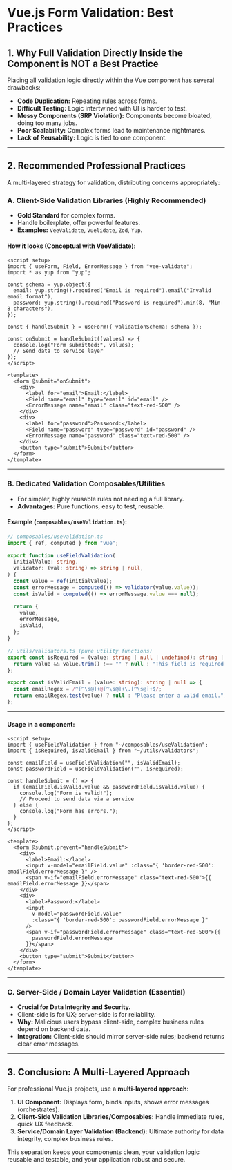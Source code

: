 # Vue.js Form Validation: Best Practices

## 1\. Why Full Validation Directly Inside the Component is NOT a Best Practice

Placing all validation logic directly within the Vue component has several drawbacks:

- **Code Duplication:** Repeating rules across forms.
- **Difficult Testing:** Logic intertwined with UI is harder to test.
- **Messy Components (SRP Violation):** Components become bloated, doing too many jobs.
- **Poor Scalability:** Complex forms lead to maintenance nightmares.
- **Lack of Reusability:** Logic is tied to one component.

---

## 2\. Recommended Professional Practices

A multi-layered strategy for validation, distributing concerns appropriately:

### A. Client-Side Validation Libraries (Highly Recommended)

- **Gold Standard** for complex forms.
- Handle boilerplate, offer powerful features.
- **Examples:** `VeeValidate`, `Vuelidate`, `Zod`, `Yup`.

#### How it looks (Conceptual with VeeValidate):

```vue
<script setup>
import { useForm, Field, ErrorMessage } from "vee-validate";
import * as yup from "yup";

const schema = yup.object({
  email: yup.string().required("Email is required").email("Invalid email format"),
  password: yup.string().required("Password is required").min(8, "Min 8 characters"),
});

const { handleSubmit } = useForm({ validationSchema: schema });

const onSubmit = handleSubmit((values) => {
  console.log("Form submitted:", values);
  // Send data to service layer
});
</script>

<template>
  <form @submit="onSubmit">
    <div>
      <label for="email">Email:</label>
      <Field name="email" type="email" id="email" />
      <ErrorMessage name="email" class="text-red-500" />
    </div>
    <div>
      <label for="password">Password:</label>
      <Field name="password" type="password" id="password" />
      <ErrorMessage name="password" class="text-red-500" />
    </div>
    <button type="submit">Submit</button>
  </form>
</template>
```

---

### B. Dedicated Validation Composables/Utilities

- For simpler, highly reusable rules not needing a full library.
- **Advantages:** Pure functions, easy to test, reusable.

#### Example (`composables/useValidation.ts`):

```typescript
// composables/useValidation.ts
import { ref, computed } from "vue";

export function useFieldValidation(
  initialValue: string,
  validator: (val: string) => string | null,
) {
  const value = ref(initialValue);
  const errorMessage = computed(() => validator(value.value));
  const isValid = computed(() => errorMessage.value === null);

  return {
    value,
    errorMessage,
    isValid,
  };
}

// utils/validators.ts (pure utility functions)
export const isRequired = (value: string | null | undefined): string | null => {
  return value && value.trim() !== "" ? null : "This field is required.";
};

export const isValidEmail = (value: string): string | null => {
  const emailRegex = /^[^\s@]+@[^\s@]+\.[^\s@]+$/;
  return emailRegex.test(value) ? null : "Please enter a valid email.";
};
```

---

#### Usage in a component:

```vue
<script setup>
import { useFieldValidation } from "~/composables/useValidation";
import { isRequired, isValidEmail } from "~/utils/validators";

const emailField = useFieldValidation("", isValidEmail);
const passwordField = useFieldValidation("", isRequired);

const handleSubmit = () => {
  if (emailField.isValid.value && passwordField.isValid.value) {
    console.log("Form is valid!");
    // Proceed to send data via a service
  } else {
    console.log("Form has errors.");
  }
};
</script>

<template>
  <form @submit.prevent="handleSubmit">
    <div>
      <label>Email:</label>
      <input v-model="emailField.value" :class="{ 'border-red-500': emailField.errorMessage }" />
      <span v-if="emailField.errorMessage" class="text-red-500">{{ emailField.errorMessage }}</span>
    </div>
    <div>
      <label>Password:</label>
      <input
        v-model="passwordField.value"
        :class="{ 'border-red-500': passwordField.errorMessage }"
      />
      <span v-if="passwordField.errorMessage" class="text-red-500">{{
        passwordField.errorMessage
      }}</span>
    </div>
    <button type="submit">Submit</button>
  </form>
</template>
```

---

### C. Server-Side / Domain Layer Validation (Essential)

- **Crucial for Data Integrity and Security.**
- Client-side is for UX; server-side is for reliability.
- **Why:** Malicious users bypass client-side, complex business rules depend on backend data.
- **Integration:** Client-side should mirror server-side rules; backend returns clear error messages.

---

## 3\. Conclusion: A Multi-Layered Approach

For professional Vue.js projects, use a **multi-layered approach**:

1.  **UI Component:** Displays form, binds inputs, shows error messages (orchestrates).
2.  **Client-Side Validation Libraries/Composables:** Handle immediate rules, quick UX feedback.
3.  **Service/Domain Layer Validation (Backend):** Ultimate authority for data integrity, complex business rules.

This separation keeps your components clean, your validation logic reusable and testable, and your application robust and secure.
